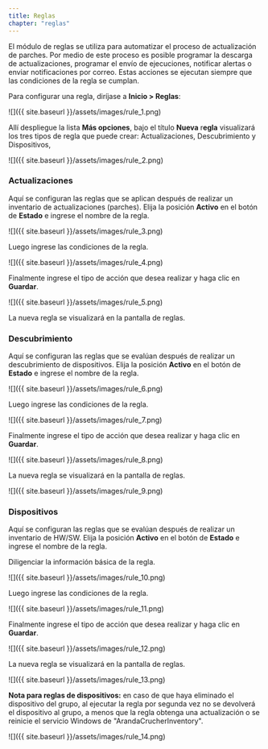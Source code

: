 ```yaml
---
title: Reglas
chapter: "reglas"
---
```


El módulo de reglas se utiliza para automatizar el proceso de actualización de parches. Por medio de este proceso es posible programar la descarga de actualizaciones, programar el envío de ejecuciones, notificar alertas o enviar notificaciones por correo. Estas acciones se ejecutan siempre que las condiciones de la regla se cumplan.

Para configurar una regla, diríjase a **Inicio &gt; Reglas**:

![]({{ site.baseurl }}/assets/images/rule_1.png)

Allí despliegue la lista **Más opciones**, bajo el título **Nueva** r**egla** visualizará los tres tipos de regla que puede crear: Actualizaciones, Descubrimiento y Dispositivos,

![]({{ site.baseurl }}/assets/images/rule_2.png)

### Actualizaciones

Aquí se configuran las reglas que se aplican después de realizar un inventario de actualizaciones (parches). Elija la posición **Activo** en el botón de **Estado** e ingrese el nombre de la regla.

![]({{ site.baseurl }}/assets/images/rule_3.png)

Luego ingrese las condiciones de la regla.

![]({{ site.baseurl }}/assets/images/rule_4.png)

Finalmente ingrese el tipo de acción que desea realizar y haga clic en **Guardar**.

![]({{ site.baseurl }}/assets/images/rule_5.png)

La nueva regla se visualizará en la pantalla de reglas.

### Descubrimiento

Aquí se configuran las reglas que se evalúan después de realizar un descubrimiento de dispositivos. Elija la posición **Activo** en el botón de **Estado** e ingrese el nombre de la regla.

![]({{ site.baseurl }}/assets/images/rule_6.png)

Luego ingrese las condiciones de la regla.

![]({{ site.baseurl }}/assets/images/rule_7.png)

Finalmente ingrese el tipo de acción que desea realizar y haga clic en **Guardar**.

![]({{ site.baseurl }}/assets/images/rule_8.png)

La nueva regla se visualizará en la pantalla de reglas.

![]({{ site.baseurl }}/assets/images/rule_9.png)

### Dispositivos

Aquí se configuran las reglas que se evalúan después de realizar un inventario de HW/SW. Elija la posición **Activo** en el botón de **Estado** e ingrese el nombre de la regla.

Diligenciar la información básica de la regla.

![]({{ site.baseurl }}/assets/images/rule_10.png)

Luego ingrese las condiciones de la regla.

![]({{ site.baseurl }}/assets/images/rule_11.png)

Finalmente ingrese el tipo de acción que desea realizar y haga clic en **Guardar**.

![]({{ site.baseurl }}/assets/images/rule_12.png)

La nueva regla se visualizará en la pantalla de reglas.

![]({{ site.baseurl }}/assets/images/rule_13.png)

**Nota para reglas de dispositivos:** en caso de que haya eliminado el dispositivo del grupo, al ejecutar la regla por segunda vez no se devolverá el dispositivo al grupo, a menos que la regla obtenga una actualización o se reinicie el servicio Windows de &quot;ArandaCrucherInventory&quot;.

![]({{ site.baseurl }}/assets/images/rule_14.png)
